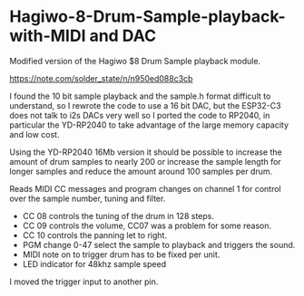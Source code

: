 # Hagiwo-8-Drum-Sample-playback-with-MIDI and DAC

Modified version of the Hagiwo $8 Drum Sample playback module.

https://note.com/solder_state/n/n950ed088c3cb

I found the 10 bit sample playback and the sample.h format difficult to understand, so I rewrote the code to use a 16 bit DAC, but the ESP32-C3 does not talk to i2s DACs very well so I ported the code to RP2040, in particular the YD-RP2040 to take advantage of the large memory capacity and low cost.

Using the YD-RP2040 16Mb version it should be possible to increase the amount of drum samples to nearly 200 or increase the sample length for longer samples and reduce the amount around 100 samples per drum.

Reads MIDI CC messages and program changes on channel 1 for control over the sample number, tuning and filter.

* CC 08 controls the tuning of the drum in 128 steps.
* CC 09 controls the volume, CC07 was a problem for some reason.
* CC 10 controls the panning let to right.
* PGM change 0-47 select the sample to playback and triggers the sound.
* MIDI note on to trigger drum has to be fixed per unit.
* LED indicator for 48khz sample speed

I moved the trigger input to another pin.

